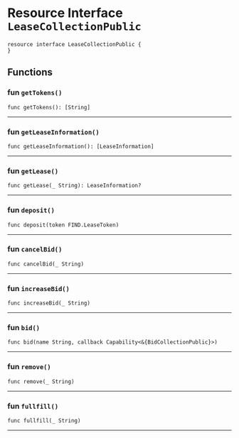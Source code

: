 # Resource Interface `LeaseCollectionPublic`

```cadence
resource interface LeaseCollectionPublic {
}
```

## Functions

### fun `getTokens()`

```cadence
func getTokens(): [String]
```

---

### fun `getLeaseInformation()`

```cadence
func getLeaseInformation(): [LeaseInformation]
```

---

### fun `getLease()`

```cadence
func getLease(_ String): LeaseInformation?
```

---

### fun `deposit()`

```cadence
func deposit(token FIND.LeaseToken)
```

---

### fun `cancelBid()`

```cadence
func cancelBid(_ String)
```

---

### fun `increaseBid()`

```cadence
func increaseBid(_ String)
```

---

### fun `bid()`

```cadence
func bid(name String, callback Capability<&{BidCollectionPublic}>)
```

---

### fun `remove()`

```cadence
func remove(_ String)
```

---

### fun `fullfill()`

```cadence
func fullfill(_ String)
```

---
